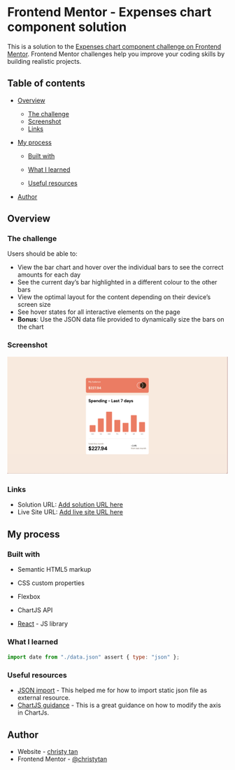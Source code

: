 # Frontend Mentor - Expenses chart component solution

This is a solution to the [Expenses chart component challenge on Frontend Mentor](https://www.frontendmentor.io/challenges/expenses-chart-component-e7yJBUdjwt). Frontend Mentor challenges help you improve your coding skills by building realistic projects.

## Table of contents

- [Overview](#overview)
  - [The challenge](#the-challenge)
  - [Screenshot](#screenshot)
  - [Links](#links)
- [My process](#my-process)

  - [Built with](#built-with)
  - [What I learned](#what-i-learned)

  - [Useful resources](#useful-resources)

- [Author](#author)

## Overview

### The challenge

Users should be able to:

- View the bar chart and hover over the individual bars to see the correct amounts for each day
- See the current day’s bar highlighted in a different colour to the other bars
- View the optimal layout for the content depending on their device’s screen size
- See hover states for all interactive elements on the page
- **Bonus**: Use the JSON data file provided to dynamically size the bars on the chart

### Screenshot

![](./screenshot.png)

### Links

- Solution URL: [Add solution URL here](https://your-solution-url.com)
- Live Site URL: [Add live site URL here](https://your-live-site-url.com)

## My process

### Built with

- Semantic HTML5 markup
- CSS custom properties
- Flexbox
- ChartJS API

- [React](https://reactjs.org/) - JS library

### What I learned

```js import json file
import date from "./data.json" assert { type: "json" };
```

### Useful resources

- [JSON import](https://www.freecodecamp.org/news/how-to-read-json-file-in-javascript/) - This helped me for how to import static json file as external resource.
- [ChartJS guidance](https://stackoverflow.com/questions/38593123/how-to-hide-y-axis-line-in-chartjs) - This is a great guidance on how to modify the axis in ChartJs.

## Author

- Website - [christy tan](https://christychentan.netlify.app/)
- Frontend Mentor - [@christytan](https://www.frontendmentor.io/profile/christytan)
